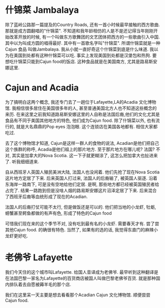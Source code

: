 
# 什锦菜 Jambalaya

除了蓝岭公路那一篇提及的Country Roads, 还有一首小时候最早接触的西方歌曲.那就是成方圆翻唱的"什锦菜". 不知道和我年龄相仿的人是不是还记得当年刚刚开始改革开放的时候, 有一个叫做东方歌舞团的文艺团体把西方的一些歌曲引入中国. 其中以为叫成方圆的唱得最好. 其中有一首歌名字叫"什锦菜".  所谓什锦菜就是一种Cajun 食品 叫做Jambalaya. 我从小就一直好奇这个什锦菜到底是什么味道. 我以为在美国到处都有这种什锦菜可以吃. 事实上发现美国到处都是汉堡包和热狗. 要想吃什锦菜只能到Cajun food的饭店. 这种食品就是在美国南方, 尤其是路易斯安娜这里.

# Cajun and Acadia

为了搞明白这两个概念, 我还专门去了一趟位于Lafayette,LA的Acadia 文化博物馆. 我相信很多居住在美国很多年的人, 甚至普通美国北方人也不知道这些概念的来历. 在来这里之前我知道路易斯安娜这里的人自称是法国后裔,他们的文化尤其是食品有不同于美国其他地方的特色, 他们成为Cajun food. 除了什锦菜以外, 也有流行的, 就是大名鼎鼎的Pop eyes 泡泡眼. 这个连锁店在美国各地都有. 相信大家都吃过. 

去了这个博物馆才知道, Cajun是这样一群人的食物的说法, Acadian是他们把自己这个族群的称呼, Acadia是他们祖上的那片地方. 至于那片地方在哪儿呢? 法国? 不对, 其实是加拿大的Nova Scotia. 这一下子就更糊涂了, 这怎么把加拿大也扯进来了. 听我细细道来.

自从西班牙人英国人殖民美洲大陆, 法国人也没闲着. 他们先抢了现在Nova Scotia这片地方定居了下来. 后来英国人打过来, 法国人的后裔输了, 被英国人驱逐. 沿着东海岸一路南下, 可是没有空地给他们定居. 是啊, 那些地方都已经被英国殖民者给占完了. 结果一路跑到但是没啥人烟的路易斯安娜这片沼泽定居了下来. 后来混合了西班牙后裔等血统形成了现在的Acadian. 

法国人的后裔打仗可能不太行, 但是做饭还是可以的. 他们把当地的小龙虾, 牡蛎, 螃蟹甚至鳄鱼都做的有声有色, 形成了特色的Cajun food

可惜我们现在来的这个季节不对, 没有吃到最有名的小龙虾. 需要春天才有. 尝了尝其他Cajun food. 的确很有特色. 当然了, 如果有的选的话, 我觉得东直门的麻辣小龙虾更好吃.

# 老佛爷 Lafayette

我们今天住的这个城市叫Lafayette. 给国人音译成为老佛爷. 最早听到这种翻译是在法国巴黎一家名为Lafayette的百货商店被国人叫做巴黎老佛爷百货. 就是那种国内排队着去自愿被薅羊毛的那个店. 

我们在这里呆一天主要是想去看看那个Acadian Cajun 文化博物馆. 顺便尝尝Cajun food.
